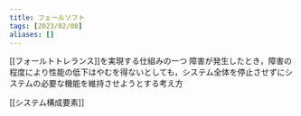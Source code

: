 ```yaml
---
title: フェールソフト
tags: [2023/02/08]
aliases: []
---
```


[[フォールトトレランス]]を実現する仕組みの一つ
障害が発生したとき，障害の程度により性能の低下はやむを得ないとしても，システム全体を停止させずにシステムの必要な機能を維持させようとする考え方

[[システム構成要素]]